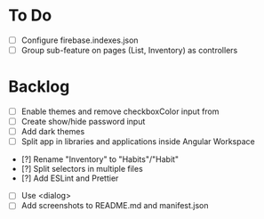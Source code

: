 # To Do
- [ ] Configure firebase.indexes.json
- [ ] Group sub-feature on pages (List, Inventory) as controllers

# Backlog
- [ ] Enable themes and remove checkboxColor input from <app-cards-list>
- [ ] Create show/hide password input
- [ ] Add dark themes
- [ ] Split app in libraries and applications inside Angular Workspace
- [?] Rename "Inventory" to "Habits"/"Habit"
- [?] Split selectors in multiple files
- [?] Add ESLint and Prettier
- [ ] Use &lt;dialog&gt;
- [ ] Add screenshots to README.md and manifest.json
